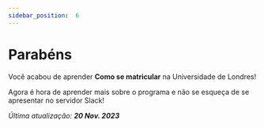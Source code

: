 ```yaml
---
sidebar_position:  6
---
```


# Parabéns

Você acabou de aprender **Como se matricular** na Universidade de Londres!

Agora é hora de aprender mais sobre o programa e não se esqueça de se apresentar no servidor Slack!

*Última atualização: **20 Nov. 2023***

